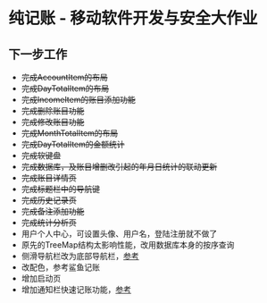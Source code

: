 # 纯记账 - 移动软件开发与安全大作业

## 下一步工作
- ~~完成AccountItem的布局~~
- ~~完成DayTotalItem的布局~~
- ~~完成IncomeItem的账目添加功能~~
- ~~完成删除账目功能~~
- ~~完成修改账目功能~~
- ~~完成MonthTotalItem的布局~~
- ~~完成DayTotalItem的金额统计~~
- ~~完成软键盘~~
- ~~完成数据库，及账目增删改引起的年月日统计的联动更新~~
- ~~完成账目详情页~~
- ~~完成标题栏中的导航键~~
- ~~完成历史记录页~~
- ~~完成备注添加功能~~
- ~~完成统计分析页~~
- 用户个人中心，可设置头像、用户名，登陆注册就不做了
- 原先的TreeMap结构太影响性能，改用数据库本身的按序查询
- 侧滑导航栏改为底部导航栏，[参考](https://blog.csdn.net/afei__/article/details/80950288)
- 改配色，参考鲨鱼记账
- 增加启动页
- 增加通知栏快速记账功能，[参考](https://www.jianshu.com/p/7158741b313d)

  

  